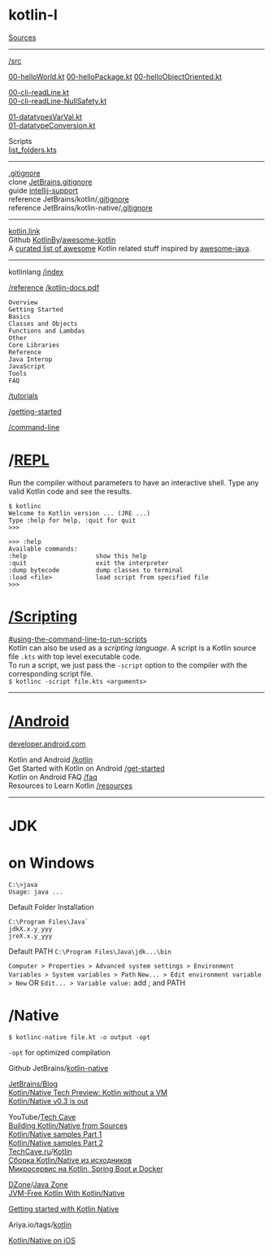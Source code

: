 # kotlin-l
[Sources](/SOURCES.md)

---
[/src](/src)  

[00-helloWorld.kt](/src/00-helloWorld.kt)
[00-helloPackage.kt](/src/00-helloPackage.kt)
[00-helloObjectOriented.kt](/src/00-helloObjectOriented.kt)

[00-cli-readLine.kt](/src/00-cli-readLine.kt)  
[00-cli-readLine-NullSafety.kt](/src/00-cli-readLine-NullSafety.kt)  

[01-datatypesVarVal.kt](/src/01-datatypesVarVal.kt)  
[01-datatypeConversion.kt](/src/01-datatypeConversion.kt)  


Scripts  
[list_folders.kts](/src/list_folders.kts)

---

[.gitignore](/.gitignore)  
clone [JetBrains.gitignore](https://github.com/github/gitignore/blob/master/Global/JetBrains.gitignore)  
guide [intellij-support](https://intellij-support.jetbrains.com/hc/en-us/articles/206544839-How-to-manage-projects-under-Version-Control-Systems)  
reference JetBrains/kotlin/[.gitignore](https://github.com/JetBrains/kotlin/blob/master/.gitignore)  
reference JetBrains/kotlin-native/[.gitignore](https://github.com/JetBrains/kotlin-native/blob/master/.gitignore)  

---

[kotlin.link](https://kotlin.link/)  
Github [KotlinBy](https://github.com/KotlinBy)/[awesome-kotlin](https://github.com/KotlinBy/awesome-kotlin)  
A [curated list of awesome](https://github.com/sindresorhus/awesome) Kotlin related stuff inspired by [awesome-java](https://github.com/akullpp/awesome-java).  

---

kotlinlang [/index](http://kotlinlang.org/)  

[/reference](https://kotlinlang.org/docs/reference/) [/kotlin-docs.pdf](https://kotlinlang.org/docs/kotlin-docs.pdf)
```
Overview
Getting Started
Basics
Classes and Objects
Functions and Lambdas
Other
Core Libraries
Reference
Java Interop
JavaScript
Tools
FAQ
```

[/tutorials](http://kotlinlang.org/docs/tutorials)  

[/getting-started]((http://kotlinlang.org/docs/tutorials/getting-started.html))

[/command-line](http://kotlinlang.org/docs/tutorials/command-line.html)  


# /[REPL](https://kotlinlang.org/docs/tutorials/command-line.html#running-the-repl)

Run the compiler without parameters to have an interactive shell. Type any valid Kotlin code and see the results.
```
$ kotlinc
Welcome to Kotlin version ... (JRE ...)
Type :help for help, :quit for quit
>>> 
```
```
>>> :help
Available commands:
:help                   show this help
:quit                   exit the interpreter
:dump bytecode          dump classes to terminal
:load <file>            load script from specified file
>>> 
```


# [/Scripting](https://kotlinlang.org/docs/tutorials/command-line.html#using-the-command-line-to-run-scripts)
[#using-the-command-line-to-run-scripts](https://kotlinlang.org/docs/tutorials/command-line.html#using-the-command-line-to-run-scripts)  
Kotlin can also be used as a *scripting language*. A script is a Kotlin source file `.kts` with top level executable code.  
To run a script, we just pass the `-script` option to the compiler with the corresponding script file.  
```$ kotlinc -script file.kts <arguments>```

---

# [/Android](https://developer.android.com/)

[developer.android.com](https://developer.android.com/)  

Kotlin and Android [/kotlin](https://developer.android.com/kotlin/)  
Get Started with Kotlin on Android [/get-started](https://developer.android.com/kotlin/get-started.html)  
Kotlin on Android FAQ [/faq](https://developer.android.com/kotlin/faq.html)  
Resources to Learn Kotlin [/resources](https://developer.android.com/kotlin/resources.html)  

---

# JDK

on Windows  
===

```
C:\>java
Usage: java ...
```
Default Folder Installation
```
C:\Program Files\Java`
jdkX.x.y_yyy
jreX.x.y_yyy
``` 

Default PATH `C:\Program Files\Java\jdk...\bin`

```Computer > Properties > Advanced system settings > Environment Variables > System variables > Path```
```New... > Edit environment variable > New``` OR ```Edit... > Variable value:``` add ; and PATH 


# /Native

```
$ kotlinc-native file.kt -o output -opt
```
`-opt` for optimized compilation

Github JetBrains/[kotlin-native](https://github.com/JetBrains/kotlin-native/)  

[JetBrains/Blog](https://blog.jetbrains.com/kotlin/)  
[Kotlin/Native Tech Preview: Kotlin without a VM](https://blog.jetbrains.com/kotlin/2017/04/kotlinnative-tech-preview-kotlin-without-a-vm/)  
[Kotlin/Native v0.3 is out](https://blog.jetbrains.com/kotlin/2017/06/kotlinnative-v0-3-is-out/)  
 


YouTube/[Tech Cave](https://www.youtube.com/channel/UCo_7ENDNCH4HsVdqaaAIgJQ/videos)  
[Building Kotlin/Native from Sources](https://www.youtube.com/watch?v=KOCXwYpGMoI)  
[Kotlin/Native samples Part 1](https://www.youtube.com/watch?v=SpS5kvMFB20)  
[Kotlin/Native samples Part 2](https://www.youtube.com/watch?v=0Py_6DYFIsw)  
[TechCave.ru](http://techcave.ru)/[Kotlin](http://techcave.ru/groups/41/content/posts)  
[Сборка Kotlin/Native из исходников](http://techcave.ru/posts/102-sborka-kotlinnative-iz-ishodnikov.html)  
[Микросервис на Kotlin, Spring Boot и Docker](http://techcave.ru/posts/101-mikroservis-na-kotlin-spring-boot-i-docker.html)  

[DZone](https://dzone.com/)/[Java Zone](https://dzone.com/java-jdk-development-tutorials-tools-news)  
[JVM-Free Kotlin With Kotlin/Native](https://dzone.com/articles/jvm-free-kotlin-with-kotlinnative)  

[Getting started with Kotlin Native](https://www.sakib.ninja/getting-started-with-kotlin-native/)  

Ariya.io/tags/[kotlin](https://ariya.io/tags/kotlin/)  

[Kotlin/Native on iOS](http://justmaku.org/2017-06-07-kotlin-on-ios)  

